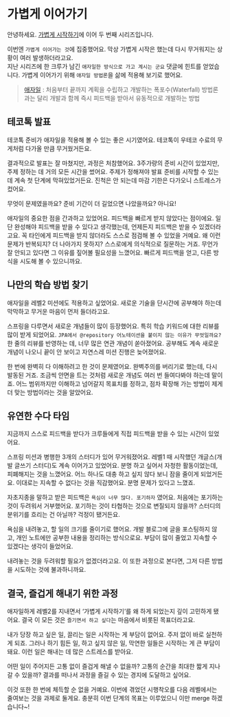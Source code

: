 # 가볍게 이어가기

안녕하세요.
[가볍게 시작하기](https://github.com/woowacourse/woowa-writing/blob/eun-byeol/Level1.md)에 이어 두 번째 시리즈입니다.  

이번엔 `가볍게 이어가는 것`에 집중했어요. 막상 가볍게 시작은 했는데 다시 무거워지는 상황이 여러 발생하더라고요.  
지난 시리즈에 한 크루가 남긴 `애자일한 방식으로 가고 계시는 군요` 댓글에 힌트를 얻었습니다. 가볍게 이어가기 위해 `애자일 방법론`을 삶에 적용해 보기로 했어요.

> [애자일](https://namu.wiki/w/%EC%95%A0%EC%9E%90%EC%9D%BC) : 처음부터 끝까지 계획을 수립하고 개발하는 폭포수(Waterfall) 방법론과는 달리 개발과 함께 즉시 피드백을 받아서 유동적으로 개발하는 방법

## 테코톡 발표

테코톡 준비가 애자일을 적용해 볼 수 있는 좋은 시기였어요. 테코톡이 우테코 수료의 무게처럼 다가올 만큼 무거웠거든요. 

결과적으로 발표는 잘 마쳤지만, 과정은 처참했어요. 3주가량의 준비 시간이 있었지만, 주제 정하는 데 거의 모든 시간을 썼어요.
주제가 정해져야 발표 준비를 시작할 수 있는데 계속 첫 단계에 막혀있었거든요. 진척은 안 되는데 마감 기한은 다가오니 스트레스가 컸어요.

무엇이 문제였을까요? 준비 기간이 더 길었으면 나았을까요? 아니요!

애자일의 중요한 점을 간과하고 있었어요. 피드백을 빠르게 받지 않았다는 점이에요.
일단 완성해야 피드백을 받을 수 있다고 생각했는데, 언제든지 피드백은 받을 수 있겠더라고요.
꼭 타인에게 피드백을 받지 않더라도 스스로 점검해 볼 수 있었을 거예요.
왜 이런 문제가 반복되지? 더 나아가지 못하지? 스스로에게 의식적으로 질문하는 거죠.
무언가 잘 안되고 있다면 그 이유를 짚어볼 필요성을 느꼈어요. 빠르게 피드백을 얻고, 다른 방식을 시도해 볼 수 있으니까요.

## 나만의 학습 방법 찾기

애자일을 레벨2 미션에도 적용하고 싶었어요. 새로운 기술을 단시간에 공부해야 하는데 막막하고 무거운 마음이 먼저 들더라고요.

스프링을 다루면서 새로운 개념들이 많이 등장했어요. 특히 학습 키워드에 대한 리뷰를 많이 받게 되었어요.
`JPA에서 @repository 어노테이션을 붙이지 않는 이유가 무엇일까요?` 한 줄의 리뷰를 반영하는 데, 너무 많은 연관 개념이 쏟아졌어요.
공부해도 계속 새로운 개념이 나오니 끝이 안 보이고 자연스레 미션 진행은 늦어졌어요.

한 번에 완벽히 다 이해하려고 한 것이 문제였어요. 완벽주의를 버리기로 했는데, 다시 발동된 거죠.
조금씩 안면을 트는 것처럼 새로운 개념도 여러 번 들여다봐야 하는데 말이죠.
어느 범위까지만 이해하고 넘어갈지 목표치를 정하고, 점차 확장해 가는 방법이 제게 더 맞는 방법이라는 것을 알았어요.

## 유연한 수다 타임

지금까지 스스로 피드백을 받다가 크루들에게 직접 피드백을 받을 수 있는 시간이 있었어요.

스프링 미션과 병행한 3개의 스터디가 있어 무거워졌어요. 레벨1 때 시작했던 개글스(개발 글쓰기 스터디)도 계속 이어가고 있었어요.
분명 하고 싶어서 자청한 활동이었는데, 피폐해지는 것을 느꼈어요. 어느 하나도 대충 하고 싶지 않다 보니 잠을 줄이게 되었거든요.
이대로는 지속할 수 없다는 것을 직감했어요. 분명 문제가 있다고 느꼈죠.

자초지종을 말하고 받은 피드백은 `욕심이 너무 많다. 포기하자` 였어요. 처음에는 포기하는 것이 두려워서 거부했어요.
포기하는 것이 타협하는 것으로 변질되지 않을까? 스터디의 분위기를 흐리는 건 아닐까? 걱정이 됐거든요.

욕심을 내려놓고, 할 일의 크기를 줄이기로 했어요. 개발 블로그에 글을 포스팅하지 않고, 개인 노트에만 공부한 내용을 정리하는 방식으로요.
부담이 많이 줄었고 지속할 수 있겠다는 생각이 들었어요.

내려놓는 것을 두려워할 필요가 없겠더라고요.
이 또한 과정으로 본다면, 그저 다른 방법을 시도하는 것에 불과하니까요.

## 결국, 즐겁게 해내기 위한 과정

애자일하게 레벨2를 지내면서 ‘가볍게 시작하기’를 왜 하게 되었는지 깊이 고민하게 됐어요.
결국 이 모든 것은 `즐기면서 하고 싶다`는 마음에서 비롯된 목표더라고요.

내가 당장 하고 싶은 일, 끌리는 일은 시작하는 게 부담이 없어요. 주저 없이 바로 실천하게 되죠.
그러나 하기 힘든 일, 하고 싶지 않은 일, 막연한 일들은 시작하는 게 큰 부담이 돼요. 이런 일은 해내는 데 많은 스트레스를 받아요.

어떤 일이 주어지든 고통 없이 즐겁게 해낼 수 없을까? 고통의 순간을 최대한 짧게 지나갈 수 있을까?
결과를 떠나서 과정을 즐길 수 있는 경지에 도달하고 싶어요.

이것 또한 한 번에 체득할 순 없을 거예요. 이번에 겪었던 시행착오를 다음 레벨에서는 줄여보는 것을 과제로 둘게요.
충분히 이번 단계의 목표는 이루었으니 이만 merge 하겠습니다~!
